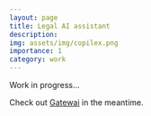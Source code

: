 ```yaml
---
layout: page
title: Legal AI assistant
description:
img: assets/img/copilex.png
importance: 1
category: work
---
```


Work in progress...

Check out [Gatewai](https://www.gatewai.tech/) in the meantime.
